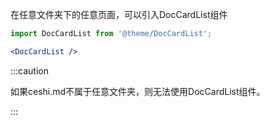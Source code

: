 在任意文件夹下的任意页面，可以引入DocCardList组件

```jsx title='docs/sidebar/index.md'
import DocCardList from '@theme/DocCardList';

<DocCardList />
```

:::caution

如果ceshi.md不属于任意文件夹，则无法使用DocCardList组件。

:::
